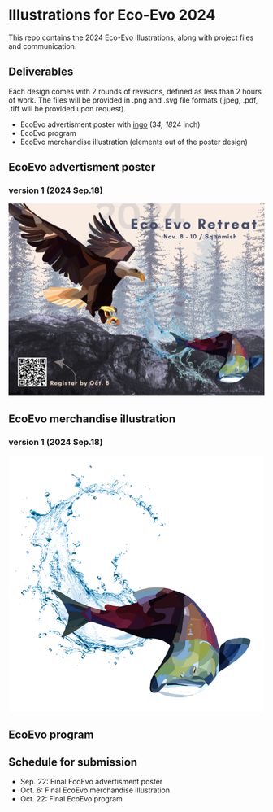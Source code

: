 # Illustrations for Eco-Evo 2024
This repo contains the 2024 Eco-Evo illustrations, along with project files and communication.

## Deliverables

Each design comes with 2 rounds of revisions, defined as less than 2 hours of work. The files will be provided in .png and .svg file formats (.jpeg, .pdf, .tiff will be provided upon request).
- EcoEvo advertisment poster with [ingo](./docs/EcoEvo_advertisment_poster_text.md) (3*4; 18*24 inch)
- EcoEvo program
- EcoEvo merchandise illustration (elements out of the poster design)


## EcoEvo advertisment poster

### version 1 (2024 Sep.18)

![](./docs/product/Eco-Evo%20poster_v1.jpg)

## EcoEvo merchandise illustration

### version 1 (2024 Sep.18)

![](/docs/product/merchandise_v1_2.png)


## EcoEvo program

## Schedule for submission
- Sep. 22: Final EcoEvo advertisment poster
- Oct. 6: Final EcoEvo merchandise illustration
- Oct. 22: Final EcoEvo program

